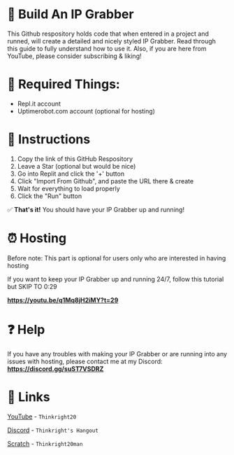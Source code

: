 # 🔨 Build An IP Grabber
This Github respository holds code that when entered in a project and runned, will create a detailed and nicely styled IP Grabber.
Read through this guide to fully understand how to use it. Also, if you are here from YouTube, please consider subscribing & liking!

# 📑 Required Things:
- Repl.it account
- Uptimerobot.com account (optional for hosting)

# 🔢 Instructions

1. Copy the link of this GitHub Respository
2. Leave a Star (optional but would be nice)
3. Go into Replit and click the '+' button
4. Click "Import From Github", and paste the URL there & create
5. Wait for everything to load properly
6. Click the "Run" button

✅ **That's it!** You should have your IP Grabber up and running!

# ⏰ Hosting

Before note: This part is optional for users only who are interested in having hosting

If you want to keep your IP Grabber up and running 24/7, follow this tutorial but SKIP TO 0:29

**https://youtu.be/q1Mq8jH2iMY?t=29**

# ❓ Help

If you have any troubles with making your IP Grabber or are running into any issues with hosting, please contact me at my Discord:
**https://discord.gg/suST7VSDRZ**

# 🔗 Links

[YouTube](https://www.youtube.com/channel/UCrAV0ayEHJS4GKfE9Q2yQNQ) - `Thinkright20`

[Discord](https://discord.gg/suST7VSDRZ) - `Thinkright's Hangout`

[Scratch](https://scratch.mit.edu/users/Thinkright20man/) - `Thinkright20man`

